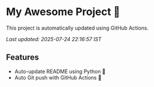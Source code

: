# My Awesome Project 🚀

This project is automatically updated using GitHub Actions.

_Last updated: 2025-07-24 22:16:57 IST_

## Features
- Auto-update README using Python 🐍
- Auto Git push with GitHub Actions 🤖
